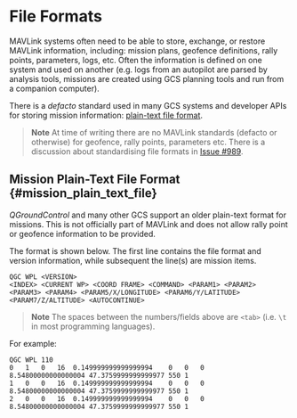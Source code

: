 # File Formats

MAVLink systems often need to be able to store, exchange, or restore MAVLink information, including: mission plans, geofence definitions, rally points, parameters, logs, etc.
Often the information is defined on one system and used on another (e.g. logs from an autopilot are parsed by analysis tools, missions are created using GCS planning tools and run from a companion computer).

There is a *defacto* standard used in many GCS systems and developer APIs for storing mission information: [plain-text file format](#mission_plain_text_file).

> **Note** At time of writing there are no MAVLink standards (defacto or otherwise) for geofence, rally points, parameters etc. There is a discussion about standardising file formats in [Issue #989](https://github.com/mavlink/mavlink/issues/989).


## Mission Plain-Text File Format {#mission_plain_text_file}

*QGroundControl* and many other GCS support an older plain-text format for missions. 
This is not officially part of MAVLink and does not allow rally point or geofence information to be provided.

The format is shown below. 
The first line contains the file format and version information, while subsequent the line(s) are mission items.

```
QGC WPL <VERSION>
<INDEX> <CURRENT WP> <COORD FRAME> <COMMAND> <PARAM1> <PARAM2> <PARAM3> <PARAM4> <PARAM5/X/LONGITUDE> <PARAM6/Y/LATITUDE> <PARAM7/Z/ALTITUDE> <AUTOCONTINUE>
```

> **Note** The spaces between the numbers/fields above are `<tab>` (i.e. `\t` in most programming languages).

For example:
```
QGC WPL 110
0	1	0	16	0.149999999999999994	0	0	0	8.54800000000000004	47.3759999999999977	550	1
1	0	0	16	0.149999999999999994	0	0	0	8.54800000000000004	47.3759999999999977	550	1
2	0	0	16	0.149999999999999994	0	0	0	8.54800000000000004	47.3759999999999977	550	1
```
